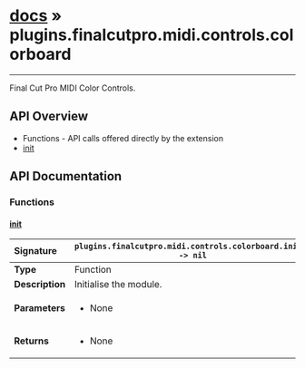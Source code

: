 # [docs](index.md) » plugins.finalcutpro.midi.controls.colorboard
---

Final Cut Pro MIDI Color Controls.

## API Overview
* Functions - API calls offered directly by the extension
 * [init](#init)

## API Documentation

### Functions

#### [init](#init)
| <span style="float: left;">**Signature**</span> | <span style="float: left;">`plugins.finalcutpro.midi.controls.colorboard.init() -> nil` </span>                                                          |
| -----------------------------------------------------|---------------------------------------------------------------------------------------------------------|
| **Type**                                             | Function                                                                                         |
| **Description**                                      | Initialise the module.                                                                                         |
| **Parameters**                                       | <ul markdown="1"><li markdown="1">None</li></ul> |
| **Returns**                                          | <ul markdown="1"><li markdown="1">None</li></ul>          |

